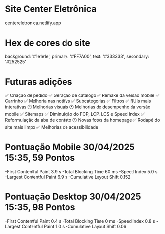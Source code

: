 # Site Center Eletrônica

centereletronica.netlify.app

# Hex de cores do site
background: '#1e1e1e',
primary: '#FF7A00',
text: '#333333',
secondary: '#252525'

# Futuras adições

✅ Criação de pedido
✅ Geração de catálogo
✅ Remake da versão mobile
✅ Carrinho
✅ Melhoria nas notifys
✅ Subcategorias
✅ Filtros
✅ NUIs mais interativas
🕐 Melhorias visuais
🕐 Melhorias de desempenho da versão mobile
✅ Sitemaps
✅ Diminuição do FCP, LCP, LCS e Speed Index
✅ Reformulação da aba de contato
🕐 Novas fotos da homepage
✅ Rodapé do site mais limpo
✅ Melhorias de acessibilidade

# Pontuação Mobile 30/04/2025 15:35, 59 Pontos

-First Contentful Paint 3.9 s
-Total Blocking Time 60 ms
-Speed Index 5.0 s
-Largest Contentful Paint 6.9 s
-Cumulative Layout Shift 0.152

# Pontuação Desktop 30/04/2025 15:35, 98 Pontos

-First Contentful Paint 0.4 s
-Total Blocking Time 0 ms
-Speed Index 0.8 s
-Largest Contentful Paint 1.0 s
-Cumulative Layout Shift 0.06
